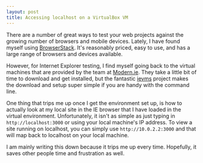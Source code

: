 ```yaml
---
layout: post
title: Accessing localhost on a VirtualBox VM
---
```

There are a number of great ways to test your web projects against the growing number of browsers and mobile devices. Lately, I have found myself using [BrowserStack](https://www.browserstack.com/). It's reasonably priced, easy to use, and has a large range of browsers and devices available.

However, for Internet Explorer testing, I find myself going back to the virtual machines that are provided by the team at [Modern.ie](https://dev.windows.com/en-us/microsoft-edge/tools/vms/mac/). They take a little bit of time to download and get installed, but the fantastic [ievms](https://github.com/xdissent/ievms) project makes the download and setup super simple if you are handy with the command line.

One thing that trips me up once I get the environment set up, is how to actually look at my local site in the IE browser that I have loaded in the virtual environment. Unfortunately, it isn't as simple as just typing in `http://localhost:3000` or using your local machine's IP address. To view a site running on localhost, you can simply use `http://10.0.2.2:3000` and that will map back to localhost on your local machine.

I am mainly writing this down because it trips me up every time. Hopefully, it saves other people time and frustration as well.
